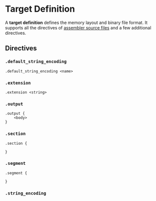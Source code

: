 # Target Definition

A **target definition** defines the memory layout and binary file format. It supports all the directives of [assembler source files](Assembler-Source-File.md) and a few additional directives.

## Directives

### `.default_string_encoding`

```
.default_string_encoding <name>
```

### `.extension`

```
.extension <string>
```

### `.output`

```
.output {
    <body>
}
```

### `.section`

```
.section {
    
}
```

### `.segment`

```
.segment {

}
```

### `.string_encoding`

